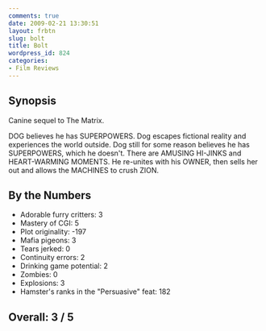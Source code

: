 ```yaml
---
comments: true
date: 2009-02-21 13:30:51
layout: frbtn
slug: bolt
title: Bolt
wordpress_id: 824
categories:
- Film Reviews
---
```


Synopsis
--------

Canine sequel to The Matrix.

DOG believes he has SUPERPOWERS.  Dog escapes fictional reality and experiences the world outside.  Dog still for some reason believes he has SUPERPOWERS, which he doesn't.  There are AMUSING HI-JINKS and HEART-WARMING MOMENTS.  He re-unites with his OWNER, then sells her out and allows the MACHINES to crush ZION.

By the Numbers
--------------

* Adorable furry critters: 3  
* Mastery of CGI: 5  
* Plot originality: -197  
* Mafia pigeons: 3  
* Tears jerked: 0  
* Continuity errors: 2  
* Drinking game potential: 2  
* Zombies: 0  
* Explosions: 3  
* Hamster's ranks in the "Persuasive" feat: 182

Overall: 3 / 5
--------------

